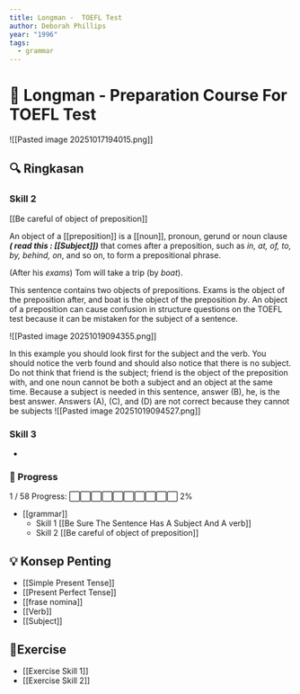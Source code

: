 ```yaml
---
title: Longman -  TOEFL Test
author: Deborah Phillips
year: "1996"
tags:
  - grammar
---
```

# 📘 Longman - Preparation Course For TOEFL Test

![[Pasted image 20251017194015.png]]

## 🔍 Ringkasan
### Skill 2
[[Be careful of object of preposition]]

An object of a [[preposition]] is a [[noun]], pronoun, gerund or noun clause  ***( read this : [[Subject]])*** that comes after a preposition, such as *in, at, of, to, by, behind, on*, and so on, to form a prepositional phrase.

(After his *exams*) Tom will take a trip (by *boat*).

This sentence contains two objects of prepositions. Exams is the object of the preposition after, and boat is the object of the preposition *by*.
An object of a preposition can cause confusion in structure questions on the TOEFL test because it can be mistaken for the subject of a sentence.

![[Pasted image 20251019094355.png]]

In this example you should look first for the subject and the verb. You should notice the verb found and should also notice that there is no subject. Do not think that friend is the subject; friend is the object of the preposition with, and one noun cannot be both a subject
and an object at the same time. Because a subject is needed in this sentence, answer (B), he, is the best answer. Answers (A), (C), and (D) are not correct because they cannot be subjects
![[Pasted image 20251019094527.png]]

### Skill 3
- 









### 📘 Progress
1 / 58
Progress: ⬜⬜⬜⬜⬜⬜⬜⬜⬜⬜ 2%
-  [[grammar]]
	- Skill 1  [[Be Sure The Sentence Has A Subject And A verb]]
	- Skill 2 [[Be careful of object of preposition]]

## 💡 Konsep Penting
-  [[Simple Present Tense]]
- [[Present Perfect Tense]]
- [[frase nomina]]
- [[Verb]]
- [[Subject]]

## 💪Exercise
- [[Exercise Skill 1]]
- [[Exercise Skill 2]]